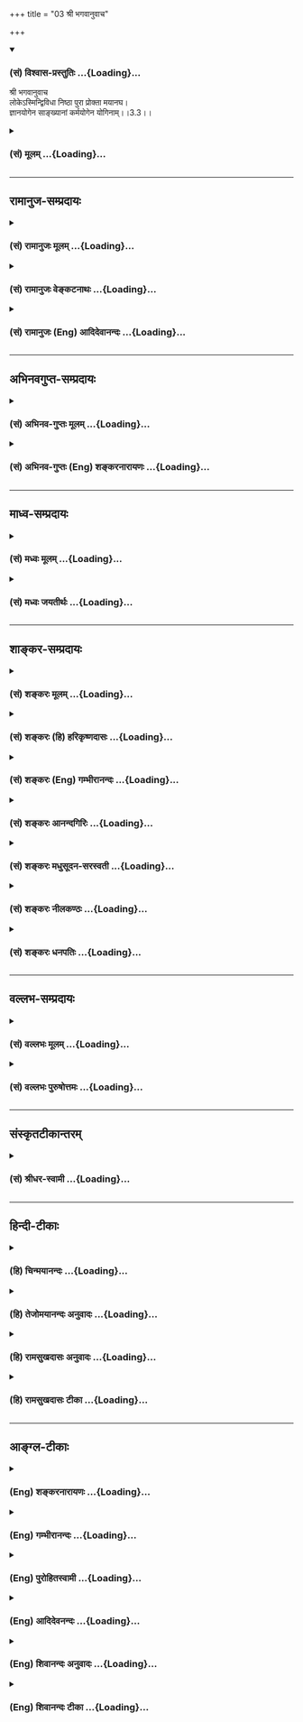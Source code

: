 +++
title = "03 श्री भगवानुवाच"

+++
<div class="js_include" newlevelforh1="3" title="(सं) विश्वास-प्रस्तुतिः" unfilled url="/purANam_vaiShNavam/mahAbhAratam/06-bhIShma-parva/03-bhagavad-gItA-parva/saMskRtam/vishvAsa-prastutiH/03_karma-yogaH/03_shrI_bhagavAnuvAc.md">
<details open><summary><h3>(सं) विश्वास-प्रस्तुतिः ...{Loading}...</h3></summary>

श्री भगवानुवाच  
लोकेऽस्मिन्द्विविधा निष्ठा पुरा प्रोक्ता मयानघ।  
ज्ञानयोगेन साङ्ख्यानां कर्मयोगेन योगिनाम्।।3.3।।
</details>
</div>
<div class="js_include collapsed" newlevelforh1="3" title="(सं) मूलम्" unfilled url="/purANam_vaiShNavam/mahAbhAratam/06-bhIShma-parva/03-bhagavad-gItA-parva/saMskRtam/mUlam/03_karma-yogaH/03_shrI_bhagavAnuvAc.md">
<details><summary><h3>(सं) मूलम् ...{Loading}...</h3></summary>

श्री भगवानुवाच  
लोकेऽस्मिन्द्विविधा निष्ठा पुरा प्रोक्ता मयानघ।  
ज्ञानयोगेन साङ्ख्यानां कर्मयोगेन योगिनाम्।।3.3।।
</details>
</div>


_________________
## रामानुज-सम्प्रदायः
<div class="js_include collapsed" newlevelforh1="3" title="(सं) रामानुजः मूलम्" unfilled url="/purANam_vaiShNavam/mahAbhAratam/06-bhIShma-parva/03-bhagavad-gItA-parva/saMskRtam/rAmAnujaH/mUlam/03_karma-yogaH/03_shrI_bhagavAnuvAc.md">
<details><summary><h3>(सं) रामानुजः मूलम् ...{Loading}...</h3></summary>

।।3.3।। श्रीभगवानुवाच पुरा उक्तं च सम्यग् अवधृतं त्वया **पुरा** अपि
**अस्मिन् लोके** विचित्राधिकारिसंपूर्णे **द्विविधा निष्ठा**
ज्ञानकर्मविषया यथाधिकारम् असंकीर्णा एव **मया उक्ता।** न हि सर्वो लौकिकः
पुरुषः संजातमोक्षाभिलाषः तदानीम् एव ज्ञानयोगाधिकारे प्रभवति अपि तु
अनभिसंहितफलेन केवलपरमपुरुषाराधनरूपेण अनुष्ठितेन कर्मणा विध्वस्तमनोमलः
अव्याकुलेन्द्रियो ज्ञाननिष्ठायाम् अधिकरोति यतः प्रवृत्तिर्भूतानां येन
सर्वमिदं ततम्। स्वकर्मणा तमभ्यर्च्य सिद्धिं विन्दति मानवः।। (गीता
18।46)इति परमपुरुषाराधनैकवेषता कर्मणां वक्ष्यते।  
  
इहापिकर्मण्येवाधिकारस्ते (गीता 2।47) इत्यादिना अनभिसंहितफलं कर्म
अनुष्ठेयं विधाय तेन विषयव्याकुलतारूपमोहाद् उत्तीर्णबुद्धेःप्रजहाति यदा
कामान् (गीता 2।55) इत्यादिना ज्ञानयोग उदितः। अतः **साङ्ख्यानाम्** एव
**ज्ञानयोगेन** स्थितिः उक्ता **योगिनां** तु **कर्मयोगेन। संख्या बुद्धिः
तद्युक्ताः साङ्ख्याः आत्मैकविषयया बुद्ध्या युक्ताः साङ्ख्याः अतदर्हाः
कर्मयोगाधिकारिणो योगिनः। विषयव्याकुलबुद्धियुक्तानां कर्मयोगे अधिकारः
अव्याकुलबुद्धीनां तु ज्ञानयोगे अधिकार उक्तः सति न किञ्चिद् इह विरुद्धम्
न अपि व्यामिश्रम् अभिहितम्। सर्वस्य लौकिकस्य पुरुषस्य मोक्षेच्छायां
संजातायां सहसा एव ज्ञानयोगो दुष्कर इत्याह**

</details>
</div>
<div class="js_include collapsed" newlevelforh1="3" title="(सं) रामानुजः वेङ्कटनाथः" unfilled url="/purANam_vaiShNavam/mahAbhAratam/06-bhIShma-parva/03-bhagavad-gItA-parva/saMskRtam/rAmAnujaH/venkaTanAthaH/03_karma-yogaH/03_shrI_bhagavAnuvAc.md">
<details><summary><h3>(सं) रामानुजः वेङ्कटनाथः ...{Loading}...</h3></summary>

  
  
।।3.3।। एवमसङ्कीर्णरूपे वाक्ये बुभुत्सिते पूर्वोक्तस्यैवासङ्कीर्णरूपतां
प्रकटयन् श्रीभगवानुवाच लोकेऽस्मिन्निति। मया प्रोक्ता इति निर्देशात्काक्वा
च फलितमाह पूर्वोक्तमिति। अस्मिन् लोके इत्यस्य प्रकृतोपयोगितात्पर्यमाह
विचित्राधिकारिसम्पूर्णे इति। तेन ज्ञानयोगकर्मयोगयोरधिकारिभेदसम्भवः
परस्परविरुद्धानामपि धर्माणां
प्रतिनियताधिकारिविषयत्वव्यवस्थापकवर्णाश्रमदेशकालकामनानिमित्तादिदृष्टान्तश्च
सूचितः। अनघशब्देनाप्येतदेवाभिप्रेतम्। यथास्मिन् लोकेऽनघतया
त्वमपवर्गसाधनेऽधिकरोषि इतरे तु काम्यादौ तद्वदनघमात्रस्य कर्मयोगेऽधिकारः
अनघतराणां तु ज्ञानयोग इति संसारदाहज्वरचिकित्सकस्य सर्वज्ञस्य
भिषजस्तत्तदवस्थोचितोऽयमुपदेशः। प्रोक्ता इत्यस्य सोपसर्गस्याभिप्रेतमाह
यथाधिकारमिति। अधिकारानतिलङ्घनमत्र प्रकर्षः। द्वैविध्यमात्रस्य
ज्ञातत्वात्तदुक्त्यभिप्रेतमाह असङ्कीर्णैवेति। मयेति तत्तदधिकारिभेदवेदिना
तत्तद्धितकामेनास्पृष्टभ्रमविप्रलम्भप्रमादाशक्तिगन्धेनेत्यर्थः।  
  
ज्यायसि ज्ञानयोगे तिष्ठति कर्मयोगः कथमाद्रियेत इत्यत्राह नहीति।
मोक्षाभिलाषे जातेऽपि जन्मान्तरशतसुचरितमृदितकषायाणां केषाञ्चिदेव तदानीमेव
ज्ञानयोगाधिकारः तथा दर्शनात् ततः शक्ताशक्तविषयतया
ज्ञानकर्मयोगयोर्व्यवस्थेति भावः। नन्वशक्तानां कदाचिदपि ज्ञानयोगाधिकारो न
स्यात् तच्छक्तिहेतुतयोक्तस्य कर्मयोगानुष्ठानस्य
तत्प्रातिकूल्यचोद्यस्थितेरित्यत्राह अनभिसंहितेति।
सर्वज्ञत्वसर्वशक्तित्वकारुण्यादिविशिष्टभगवदनुग्रहरूपादृष्टद्वारा
ज्ञानहेतुत्वाय परमपुरुषाराधनरूपतोक्तिः। व्याकुलेन्द्रियत्वं हि
ज्ञाननिष्ठाविरोधि तच्च स्वान्तमलमूलम्
तदप्यनादिपुण्यपापरूपदुष्कर्ममूलरजस्तमोमयम् तच्च
सत्त्वोन्मेषहेतुभूतैवंविधकर्मनिबर्हणीयम् अतो
ज्ञाननिष्ठाहेतुभूतशान्तिहेतुत्वात्तदनुकूल एव कर्मयोग इत्युक्तं भवति।
धर्मेण पापमपनुदति तै.ना.उ.6।50 इत्यादिकमिहाभिप्रेतम् अनभिसंहितफलत्वं
पूर्वमेवोक्तमिति कृत्वा केवलपरमपुरुषाराधनवेषतायां कर्मणैव सिद्धिप्राप्तौ
च वक्ष्यमाणं दर्शयति यत इति। प्रोक्तशब्दनिर्दिष्टं अव्यामिश्राभिधानं
अनभिसंहितफलत्वोक्तिं च व्यनक्ति इहापीति। यदा ते
मोहकलिलंश्रुतिविप्रतिपन्ना ते 2।5253 इत्याद्यर्थं स्मारयति विषयेति।
आभिप्रायिकमवधारणं व्यञ्जयन्नुत्तरार्धं व्याचष्टे अतः साङ्ख्यानामेवेति।
साङ्ख्यशब्दस्यात्र सिद्धान्तविशेषनिष्ठपरत्वं व्युदस्यति
साङ्ख्यबुद्धिरित्यादिना। अतदर्हा इत्यशक्तिविषयत्वं
सूचितम्। कर्मयोगाधिकारिण इति। योगिशब्दस्थो योगो ह्यत्र कर्मयोगः
प्रत्ययार्थः सम्बन्धश्चात्र तद्योग्यतारूप इत्यर्थः। अतदर्हत्वं तदर्हत्वं
च विशदयन् विरोधशङ्कापरिहारस्यफलितत्वेनाव्यामिश्राभिधानमुपसंहरति
विषयेति।  
  

</details>
</div>
<div class="js_include collapsed" newlevelforh1="3" title="(सं) रामानुजः (Eng) आदिदेवानन्दः" unfilled url="/purANam_vaiShNavam/mahAbhAratam/06-bhIShma-parva/03-bhagavad-gItA-parva/saMskRtam/rAmAnujaH/english/AdidevAnandaH/03_karma-yogaH/03_shrI_bhagavAnuvAc.md">
<details><summary><h3>(सं) रामानुजः (Eng) आदिदेवानन्दः ...{Loading}...</h3></summary>

3.3 The Lord said You have not properly understood what I taught you
before. In this world, full of people with varying degrees of
alifications, I have taught in the days of yore two ways, that of
knowledge (Jnana Yoga) and that of works, according to the alifications
of aspirants. There is no contradiction in this. It is not possible for
all people of the world in whom the desire for release has arisen, to
become capable immediately for the practice of Jnana Yoga. But he who
performs the worship of the Supreme Person without desire for fruits and
thery gets completely rid of inner impurities and keeps his senses
unagitated - he becomes competent for the path of knowledge. That all
activities are for performing the worship of the Supreme Person will be
taught in the Gita verse, 'He from \`whom the activities of all beings
arise and by whom all this is pervaded - by worshipping Him with his
duty man reaches perfection' (18.46). Earlier also performance of
activities without any attachment to the fruits is enjoined by the verse
beginning with. 'You have the right to work alone ৷৷.' (2.47). Next for
those whose intellect has been redeemed by this kind of discipline, is
enjoined Jnana Yoga by the words, 'When a man renounces all the desires
৷৷.' (2.55). Conseently, firm devotion to Jnana Yoga is taught only to
the Sankhyas, i.e., those persons who are competent to follow the
discipline of the knowledge of the self, and Karma Yoga to Yogins, i.e.,
to those competent for the path of work. Sankhya means Buddhi and those
who are endowed with the Buddhi (intellectual or mental disposition)
having only the self for its object, are Sankhyans. Therefore those who
are not fit for this are alified for Karma Yoga. Those who are possessed
of Buddhi which is agitated by objects of the senses, are the persons
alified for Karma Yoga, whereas those whose Buddhi is not thus agitated,
are alified for Jnana Yoga. Therefore nothing contradictory and
confusing is taught. It is said in the next stanza that Jnana Yoga is
difficult to practise all at once, even when the desire for release
arises in any worldy person:

</details>
</div>


_________________
## अभिनवगुप्त-सम्प्रदायः
<div class="js_include collapsed" newlevelforh1="3" title="(सं) अभिनव-गुप्तः मूलम्" unfilled url="/purANam_vaiShNavam/mahAbhAratam/06-bhIShma-parva/03-bhagavad-gItA-parva/saMskRtam/abhinava-guptaH/mUlam/03_karma-yogaH/03_shrI_bhagavAnuvAc.md">
<details><summary><h3>(सं) अभिनव-गुप्तः मूलम् ...{Loading}...</h3></summary>

।।3.3।। श्रीभगवांस्तूत्तरं ददाति लोकेऽस्मिन् इति। लोके एषा द्वयी गतिः
प्रसिद्धा साङ्ख्यानां ज्ञानं प्रधानम् योगिनां च कर्मेति। मया तु सा एकैव
निष्ठा उक्ता ज्ञानक्रियामयत्वात् संवित्तत्त्वस्येति भावः।

</details>
</div>
<div class="js_include collapsed" newlevelforh1="3" title="(सं) अभिनव-गुप्तः (Eng) शङ्करनारायणः" unfilled url="/purANam_vaiShNavam/mahAbhAratam/06-bhIShma-parva/03-bhagavad-gItA-parva/saMskRtam/abhinava-guptaH/english/shankaranArAyaNaH/03_karma-yogaH/03_shrI_bhagavAnuvAc.md">
<details><summary><h3>(सं) अभिनव-गुप्तः (Eng) शङ्करनारायणः ...{Loading}...</h3></summary>

3.3 Loke etc. In the world, this twofold path is well known. Knowledge
is important for men of reflection and action for men of Yoga. But that
path has been declared by Me to be only one. For, the Consciousness
consists predominantly of knowledg and action. This is the idea here.
For this \[the Lord continues\] -

</details>
</div>


_________________
## माध्व-सम्प्रदायः
<div class="js_include collapsed" newlevelforh1="3" title="(सं) मध्वः मूलम्" unfilled url="/purANam_vaiShNavam/mahAbhAratam/06-bhIShma-parva/03-bhagavad-gItA-parva/saMskRtam/madhvaH/mUlam/03_karma-yogaH/03_shrI_bhagavAnuvAc.md">
<details><summary><h3>(सं) मध्वः मूलम् ...{Loading}...</h3></summary>

।।3.3।। ज्यायस्त्वेऽपि बुद्धेराधिकारिकत्वात् त्वं कर्मण्यधिकृत इति तत्र
नियोक्ष्यामीत्याशयवान्भगवानाह लोक इति। द्विविधा अपि जनाः सन्ति
गृहस्थादिकर्मत्यागेन ज्ञाननिष्ठाः सनकादिवत् तत्स्था एव ज्ञाननिष्ठाश्च
जनकादिवत् मद्धर्मस्था एवेत्यर्थः। साङ्ख्यानां ज्ञानिनां सनकादीनाम्।
योगिनामुपायिनां जनकादीनाम्। ज्ञाननिष्ठा अप्याधिकारिकत्वादीश्वरेच्छया
लोकसङ्ग्रहार्थत्वाच्च ये कर्मयोग्या भवन्ति तेऽपि योगिनः। निष्ठा स्थितिः।
त्वं तु जनकादिवत् सकर्मैव ज्ञानयोग्यः न तु सनकादिवत्तत्त्यागेनेत्यर्थः।
सन्ति हीश्वरेच्छयैव कर्मकृतः प्रियव्रतादयोऽपि ज्ञानिन एव। तथा ह्युक्तम्
ईश्वरेच्छया विनिवेशितकर्माधिकारः भाग.5।1।23 इति।

</details>
</div>
<div class="js_include collapsed" newlevelforh1="3" title="(सं) मध्वः जयतीर्थः" unfilled url="/purANam_vaiShNavam/mahAbhAratam/06-bhIShma-parva/03-bhagavad-gItA-parva/saMskRtam/madhvaH/jayatIrthaH/03_karma-yogaH/03_shrI_bhagavAnuvAc.md">
<details><summary><h3>(सं) मध्वः जयतीर्थः ...{Loading}...</h3></summary>

।।3.3।। एवं चेत्प्रश्नस्तर्हि कथं परिहारवाक्यं सङ्गच्छते तत्र
निष्ठाद्वैविध्यकथनात् इत्यतस्तदभिप्रायं वदन् अवतारयति
**ज्यायस्त्वेऽपी**ति। बुद्धिः काम्यकर्मणो ज्यायसीति यदुक्तं तत्तथैव
तथापि त्वां तत्र वैकल्पिके युद्धादिकर्मणि प्रेरयामि कुतः आधिकारिकत्वात्
त्वं कर्मण्यपि विक्षेपकारिण्यपि वैकल्पिकेऽधिकृत इति कृत्वा।
अयमत्रोत्तरक्रमः आश्रमत्रयविहितानि यज्ञादीनि युद्धादीनि च न
शुद्धकाम्यानि किन्तु कर्तुरिच्छया स्वर्गाद्यर्थानि ज्ञानाद्यर्थानि च
भवन्ति अतो बुद्धेः काम्यकर्मणो जायस्त्वेऽपि युद्धस्य
बुद्ध्यर्थत्वसम्भवात्तत्र नियोगो नानुपपन्नः। यतिधर्मान्विना किमेतेन
नियोगेन इति चेत् अनधिकारिणामेव यत्याश्रमस्वीकाराधिकारः नाधिकारिकाणाम्।
तैर्गृहस्थाद्याश्रममपरित्यज्यैव तद्विहितानि कर्माणि
निष्कामतयाऽनुष्ठेयानीतीश्वरनियमात् तव
चाधिकारिकत्वादिति। स्वराद्यन्तोपसृष्टाच्च इति कात्यायनवचनमनित्यम्। अत एव
न पाणिनिरभाणीत्। अयमाशयःश्लोकात्कथं लभ्यते इत्यतो व्याचष्टे **द्विविधा
अपी**ति। निष्ठा द्विविधेति व्याख्याने क्रमेणैकस्यैव पुरुषस्य
तत्सम्भवान्नोक्तोऽभिप्रायो लभ्यत इत्येवं व्याख्यातम्। न केवलमेकविधाः
साङ्ख्या एवेत्यपेरर्थः। द्वैविद्ध्यमेव सोदाहरणमाह **गृहस्थादी**ति।
यत्याश्रमपरिग्रहेणेत्यपि ग्राह्यम्। ज्ञाननिष्ठाः यत्याश्रमविहितैरेव
कर्मभिर्ज्ञानसाधनैर्युक्ताः सनकादिभिस्तुल्यं वर्तन्त इति **सनकादिवत्**।
एवं जनकादिवदित्यपि। तत्स्था एव गृहस्थाद्याश्रमस्था एव
तद्धर्मैर्युद्धादिभिर्ज्ञानसाधनैर्युक्ताः द्विविधा अपि जनाः
सन्तीत्युक्ते कर्ममार्गस्था ज्ञानमार्गस्थाश्चेति द्वैविद्ध्यं प्रतीयते
तन्निवृत्त्यर्थमाह **मद्धर्मे**ति। ज्ञानमार्गस्था एव ततश्च मद्धर्मस्था
एवजना द्विविधा अपि सन्तीत्यन्वयः। तत्कथमित्याकाङ्क्षायामुत्तरं
वाक्यद्वयम्। **साङ्ख्यानां योगिना**मिति पदद्वयमन्यथाप्रतीतिनिरासाय
व्याचष्टे **साङ्ख्यानामि**ति। सम्यक् ख्यातिर्ज्ञानं सङ्ख्या तत्र भवाः
साङ्ख्याः तेषां ज्ञानिनां ज्ञाननिष्ठानामित्यर्थः। ननु जनकादयोऽपि
ज्ञाननिष्ठास्तत्कथं योगिन इत्यत आह **ज्ञाननिष्ठा अपी**ति। कर्मयोग्या
गृहस्थादिकर्मयोग्याः। साङ्ख्ययोगशब्दौ प्रसिद्धार्थौ किं न स्यातामित्यतो
मुक्तिवचनादिति भावेनाह **निष्ठे**ति स्थितिः स्वरूपेणेति शेषः। अस्त्वेवं
श्लोकार्थः तथाप्याधिकारिकत्वादित्यादिकं अत्र न श्रूयत इत्यतोऽध्याहृत्याह
**त्वं त्वि**ति। सकर्मा गृहस्थादिकर्मवान्। भवेदिदं व्याख्यानं यदि ते
जनाः प्रमिताः स्युर्येषां ज्ञाननिष्ठानामपि गृहस्थादिकर्मस्वेवाधिकारः न
यत्याश्रमकर्मसु। जनकादयस्तु यत्याश्रमं नानुष्ठितवन्त इत्येव प्रमितम् न
तु तत्रानधिकार इति तत्राह **सन्ति ही**ति। विनिवेशितः कर्माधिकारो
गृहस्थकर्माधिकारो यस्मिन्स तथोक्तः। प्रियव्रतो हि यत्याश्रमं
स्वीचिकीर्षुराधिकारिकत्वयुक्त्या हिरण्यगर्भेण निवारित इत्यनेनोच्यते।

</details>
</div>


_________________
## शाङ्कर-सम्प्रदायः
<div class="js_include collapsed" newlevelforh1="3" title="(सं) शङ्करः मूलम्" unfilled url="/purANam_vaiShNavam/mahAbhAratam/06-bhIShma-parva/03-bhagavad-gItA-parva/saMskRtam/shankaraH/mUlam/03_karma-yogaH/03_shrI_bhagavAnuvAc.md">
<details><summary><h3>(सं) शङ्करः मूलम् ...{Loading}...</h3></summary>

।।3.3।। **लोके अस्मिन्** शास्त्रार्थानुष्ठानाधिकृतानां त्रैवर्णिकानां
**द्विविधा** द्विप्रकारा **निष्ठा** स्थितिः अनुष्ठेयतात्पर्यं **पुरा**
पूर्वं सर्गादौ प्रजाः सृष्ट्वा तासाम् अभ्युदयनिःश्रेयसप्राप्तिसाधनं
वेदार्थसंप्रदायमाविष्कुर्वता **प्रोक्ता मया** सर्वज्ञेन ईश्वरेण हे
**अनघ** अपाप। तत्र का सा द्विविधा निष्ठा इत्याह तत्र **ज्ञानयोगेन**
ज्ञानमेव योगः तेन **साङ्ख्यानाम्** अत्मानात्मविषयविवेकविज्ञानवतां
ब्रह्मचर्याश्रमादेव कृतसंन्यासानां वेदान्तविज्ञानसुनिश्चितार्थानां
परमहंसपरिव्राजकानां ब्रह्मण्येव अवस्थितानां निष्ठा प्रोक्ता।
**कर्मयोगेन** कर्मैव योगः कर्मयोगः तेन कर्मयोगेन **योगिनां** कर्मिणां
निष्ठा प्रोक्ता इत्यर्थः। यदि च एकेन पुरुषेण एकस्मै पुरुषार्थाय ज्ञानं
कर्म च समुच्चित्य अनुष्ठेयं भगवता इष्टम् उक्तं वक्ष्यमाणं वा गीतासु
वेदेषु चोक्तम् कथमिह अर्जुनाय उपसन्नाय प्रियाय विशिष्टभिन्नपुरुषकर्तृके
एव ज्ञानकर्मनिष्ठे ब्रूयात् यदि पुनः अर्जुनः ज्ञानं कर्म च द्वयं
श्रुत्वा स्वयमेवानुष्ठास्यति अन्येषां तु भिन्नपुरुषानुष्ठेयतां वक्ष्यामि
इति मतं भगवतः कल्प्येत तदा रागद्वेषवान् अप्रमाणभूतो भगवान् कल्पितः
स्यात्। तच्चायुक्तम्। तस्मात् कयापि युक्त्या न समुच्चयो
ज्ञानकर्मणोः।। यत् अर्जुनेन उक्तं कर्मणो ज्यायस्त्वं बुद्धेः तच्च स्थितम्
अनिराकरणात्। तस्याश्च ज्ञाननिष्ठायाः संन्यासिनामेवानुष्ठेयत्वम्
भिन्नपुरुषानुष्ठेयत्ववचनात्। भगवतः एवमेव अनुमतमिति गम्यते।। मां च
बन्धकारणे कर्मण्येव नियोजयसि इति विषण्णमनसमर्जुनम् कर्म नारभे इत्येवं
मन्वानमालक्ष्य आह भगवान् न कर्मणामनारम्भात् इति। अथवा ज्ञानकर्मनिष्ठयोः
परस्परविरोधात् एकेन पुरुषेण युगपत् अनुष्ठातुमशक्यत्वे सति
इतरेतरानपेक्षयोरेव पुरुषार्थहेतुत्वे प्राप्ते कर्मनिष्ठाया
ज्ञाननिष्ठाप्राप्तिहेतुत्वेन पुरुषार्थहेतुत्वम् न स्वातन्त्र्येण
ज्ञाननिष्ठा तु कर्मनिष्ठोपायलब्धात्मिका सती स्वातन्त्र्येण
पुरुषार्थहेतुः अन्यानपेक्षा इत्येतमर्थं प्रदर्शयिष्यन् आह भगवान्

</details>
</div>
<div class="js_include collapsed" newlevelforh1="3" title="(सं) शङ्करः (हि) हरिकृष्णदासः" unfilled url="/purANam_vaiShNavam/mahAbhAratam/06-bhIShma-parva/03-bhagavad-gItA-parva/saMskRtam/shankaraH/hindI/harikRShNadAsaH/03_karma-yogaH/03_shrI_bhagavAnuvAc.md">
<details><summary><h3>(सं) शङ्करः (हि) हरिकृष्णदासः ...{Loading}...</h3></summary>

।।3.3।। प्रश्नके अनुसार ही उत्तर देते हुए श्रीभगवान् बोले हे निष्पाप
अर्जुन इस मनुष्यलोकमें शास्त्रोक्त कर्म और ज्ञानके जो अधिकारी हैं ऐसे
तीनों वर्णवालोंके लिये ( अर्थात् ब्राह्मण क्षत्रिय और वैश्योंके लिये )
दो प्रकारकी निष्ठास्थिति अर्थात् कर्तव्य तत्परता पहलेसृष्टिके आदिकालमें
प्रजाको रचकर उनकी लौकिक उन्नति और मोक्षकी प्राप्तिके साधनरूप वैदिक
सम्प्रदायको आविष्कार करनेवाले मुझ सर्वज्ञ ईश्वरद्वारा कही गयी हैं। वह दो
प्रकारकी निष्ठा कौनसी हैं सो कहते हैं जो आत्मअनात्मके विषयमें विवेकजन्य
ज्ञानसे सम्पन्न हैं जिन्होंने ब्रह्मचर्यआश्रमसे ही संन्यास ग्रहण कर लिया
है जिन्होंने वेदान्तके विज्ञानद्वारा आत्मतत्त्वका भलीभाँति निश्चय कर
लिया है जो परमहंस संन्यासी हैं जो निरन्तर ब्रह्ममें स्थित हैं ऐसे
साङ्ख्ययोगियोंकी निष्ठा ज्ञानरूप योगसे कही है। तथा कर्मयोगसे
कर्मयोगियोंकी अर्थात् कर्म करनेवालोंकी निष्ठा कही है। यदि एक पुरुषद्वारा
एक ही प्रयोजनकी सिद्धिके लिये ज्ञान और कर्म दोनों एक साथ अनुष्ठान करने
योग्य हैं ऐसा अपना अभिप्राय भगवान्द्वारा गीतामें पहले कहीं कहा गया होता
या आगे कहा जानेवाला होता अथवा वेदमें कहा गया होता तो शरणमें आये हुए
प्रिय अर्जुनको यहाँ भगवान् यह कैसे कहते कि ज्ञाननिष्ठा और कर्मनिष्ठा
अलगअलग भिन्नभिन्न अधिकारियोंद्वारा ही अनुष्ठान की जानेयोग्य हैं। यदि
भगावन्का यह अभिप्राय मान लिया जाय कि ज्ञान और कर्म दोनोंको सुनकर अर्जुन
स्वयं ही दोनोंका अनुष्ठान कर लेगा दोनोंको भिन्न भिन्न पुरुषोंद्वारा
अनुष्ठान करनेयोग्य तो दूसरोंके लिये कहूँगा। तब तो भगवान्को रागद्वेषयुक्त
और अप्रामाणिक मानना हुआ। ऐसा मानना सर्वथा अनुचित है। इसलिये किसी भी
युक्तिसे ज्ञान और कर्मका समुच्चय नहीं माना जा सकता। कर्मोंकी अपेक्षा
ज्ञानकी श्रेष्ठता जो अर्जुनने कही थी वह तो सिद्ध है ही क्योंकि भगवान्ने
उसका निराकरण नहीं किया। उस ज्ञाननिष्ठाके अनुष्ठानका अधिकार संन्यासियोंका
ही है क्योंकि दोनों निष्ठा भिन्नभिन्न पुरुषोंद्वारा अनुष्ठान करनेयोग्य
बतलायी गयी हैं। इस कारण भगवान्की यही सम्मति है। यह प्रतीत होता है।
बन्धनके हेतुरूप कर्मोंमें ही भगवान् मुझे लगाते हैं ऐसा समझकर व्यथितचित्त
हुए और मैं कर्म नहींकरूँगा ऐसा माननेवाले अर्जुनको देखकर भगवान् बोले न
कर्मणामनारम्भात् इति। अथवा ज्ञाननिष्ठाका और कर्मनिष्ठाका परस्पर विरोध
होनेके कारण एक पुरुषद्वारा एक कालमें दोनोंका अनुष्ठान नहीं किया जा सकता।
इससे एक दूसरेकी अपेक्षा न रखकर दोनों अलगअलग मोक्षमें हेतु हैं ऐसा शंका
होनेपर

</details>
</div>
<div class="js_include collapsed" newlevelforh1="3" title="(सं) शङ्करः (Eng) गम्भीरानन्दः" unfilled url="/purANam_vaiShNavam/mahAbhAratam/06-bhIShma-parva/03-bhagavad-gItA-parva/saMskRtam/shankaraH/english/gambhIrAnandaH/03_karma-yogaH/03_shrI_bhagavAnuvAc.md">
<details><summary><h3>(सं) शङ्करः (Eng) गम्भीरानन्दः ...{Loading}...</h3></summary>

3.3 Anagha, O unblemished one, O sinless one; \[This word of address
suggests that Arjuna is alified to receive the Lord's instruction.\]
dvividha, two kinds of ; nistha, steadfastness, persistence in what is
undertaken; asmin loke, in this world, for the people of the three
castes who are alified for following the scriptures; prokta, were spoken
of; maya, by Me, the omniscient God, who had revealed for them the
traditional teachings of the Vedas, which are the means of securing
prosperity and the highest Goal; pura, in the days of yore, in the
beginning the creation, after having brought into being the creatures.
Now then, which is that steadfastness of two kinds; In answer the Lord
says: The steadfastness jnanayogena, through the Yoga of
Knowledge-Knowledge itself being the Yoga \[Here jnana, Knowledge,
refers to the knowledge of the supreme Reality, and Yoga is used in the
derivative sense of 'that (Knowledge) through which one gets united with
Brahman'.\]-; had been stated sankhyanam, for the men of
realization-those possessed of the Knowledge arising from the
discrimination with regard to the Self and the not-Self, those who have
espoused monasticism from the stage of Celibacy; itself, those to whom
the entity presented by the Vedantic knowledge has become fully
ascertained (see Mu. 3.2.6)-,the monks who are known as the
parama-hamsas, those who are established in Brahman alone. And the
steadfastness karma-yogena, through the Yoga of Action-action itself
being the Yoga \[Yoga here means 'that through which one gets united
with, comes to have, prosperity', i.e. such actions as go by the name of
righteousness and are prescribed by the scriptures.\] had been stated
yoginam, for the yogis, the men of action (rites and duties). This is
the idea. Again, had it been intended or stated or if it will be stated
in the Gita by the Lord-and if it has also been so stated in the
Vedas-that Knowledge and action are to be practised in combination by
one and the same person for attaining the same human Goal, why then
should He here tell His dear supplicant Arjuna, that steadfastness in
either Knowledge or action is to be practised only by different persons
who are respectively alified; If, on the other hand, it be supposed that
the Lord's idea is, 'After hearing about both Knowledge and action,
Arjuna will himself practise them (in combination); but, to others, I
shall speak of them as being meant to be pursued by different persons',
then the Lord would be imagined to be unreliable, being possessed of
likes and dislikes! And that is untenable. So, from no point of view
whatsoever can there be a combination of Knowledge and action. And what
has been said by Arjuna regarding superiority of Wisdom over action,
that stands confirmed for not having been refuted; and (it also stands
confirmed) that steadfastness in Knowledge is suitable for being
practised by monks alone. And from the statement that they (Knowledge
and action) are to be followed by different persons, it is understood
that this has the Lord's approval. Noticing that Arjuna had become
dejected under the impression, 'You are urging me to that very action
which is a source of bondage', and was thinking thus, 'I shall not
undertake action', the Lord said, 'Na karmanam anarambhat, not by
abstaining from action,' etc. Or:-When steadfastness in Knowledge and
steadfastness in action become incapable of being pursued simultaneously
by one and the same person owing to mutual contradiction, then, since it
may be concluded that they become the cause of attaining the human Goal
independently of each other, therefore, in order to show-that the
steadfastness in action is a means to the human Goal, not independently,
but by virtue of being instrumental in securing steadfastness in
Knowledge; and that, on the other hand, steadfastness in Knowledge,
having come into being through the means of steadfastness in action,
leads to the human Goal independently without anticipating anything
else-,the Lord said:

</details>
</div>
<div class="js_include collapsed" newlevelforh1="3" title="(सं) शङ्करः आनन्दगिरिः" unfilled url="/purANam_vaiShNavam/mahAbhAratam/06-bhIShma-parva/03-bhagavad-gItA-parva/saMskRtam/shankaraH/AnandagiriH/03_karma-yogaH/03_shrI_bhagavAnuvAc.md">
<details><summary><h3>(सं) शङ्करः आनन्दगिरिः ...{Loading}...</h3></summary>

।।3.3।। समुच्चयविरोधितया प्रश्नं व्याख्याय तद्विरोधित्वेनैव
प्रतिवचनमुत्थापयति **प्रश्नेति।** येयं व्यवहारभूमिरुपलभ्यते तत्र
त्रैवर्णिका ज्ञानं कर्म वा शास्त्रीयमनुष्ठातुमधिक्रियन्ते। तेषां द्विधा
स्थितिर्मया प्रोक्तेति पूर्वार्धं योजयति **लोकेऽस्मिन्निति।** स्थितिमेव
व्याकरोति **अनुष्ठेयेति।** पूर्वं प्रवचनप्रसङ्गं प्रदर्शयन्प्रवक्तारं
विशिनष्टि **सर्गादाविति।** प्रवचनस्यायथार्थत्वशङ्कां वारयति
**सर्वज्ञेनेति।** अर्जुनस्य भगवदुपदेशयोग्यत्वं सूचयति **अनघेति।**
निर्धारणार्थे तत्रेति सप्तमी। ज्ञानं परमार्थवस्तुविषयं तदेव योगशब्दितं
युज्यतेऽनेन ब्रह्मणेति व्युत्पत्तेस्तेन। निष्ठेत्यनुवर्तते।
उक्तज्ञानोपायमुपदिदिक्षुः साङ्ख्यशब्दार्थमाह **आत्मेति।** तेषामेव
कर्मनिष्ठत्वं व्यावर्तयति **ब्रह्मचर्येति।** तेषां जपादिपारवश्येन
श्रवणादिपराङ्मुखत्वं पराकरोति **वेदान्तेति।** उक्तविशेषणवतां
मुख्यसंन्यासित्वेन फलावस्थत्वं दर्शयति **परमहंसेति।** कर्म
वर्णाश्रमविहितं धर्माख्यं तदेव युज्यते तेनाभ्युदयेनेति योगस्तेन निष्ठा
कर्मिणां प्रोक्तेत्यनुषङ्गं दर्शयन्नाह **कर्मैवेत्यादिना।** एवं
प्रतिवचनवाक्यस्थान्यक्षराणि व्याख्याय तस्यैव तात्पर्यार्थं कथयति **यदि
चेति।** इष्टस्यापि दुर्बोधत्वमाशङ्क्याह **उक्तमिति।** ज्ञानस्यापि
मूलविकलतया विभ्रमत्वमाशङ्क्याह **वेदेष्विति।**
तस्याशिष्यत्वबुद्ध्यान्यथाकथनमित्याशङ्क्याह **उपसन्नायेति।** तथापि
तस्मिन्नौदासीन्यादन्यथोक्तिरित्याशङ्क्याह **प्रियायेति।** ब्रवीति च
भिन्नपुरुषकर्तृकं निष्ठाद्वयं तेन समुच्चयो भगवदभीष्टः शास्त्रार्थो न
भवतीति शेषः। नन्वर्जुनस्य
प्रेक्षापूर्वकारित्वाज्ज्ञानकर्मश्रवणानन्तरमुभयनिर्देशानुपपत्त्या
समुच्चयानुष्ठानं संपत्स्यते तद्व्यतिरिक्तानां तु
ज्ञानकर्मणोर्भिन्नपुरुषानुष्ठेयत्वं श्रुत्वा प्रत्येकं तदनुष्ठानं
भविष्यतीति भगवतो मतं कल्प्यते तस्यार्जुनेऽनुरागातिरेकादितरेषु च
तदभावादिति तत्राह **यदि पुनरिति।** अप्रमाणभूतत्वमनाप्तत्वम्। नच भगवतो
रागादिमत्त्वेनानाप्तत्वं युक्तंसमं सर्वेषु भूतेषु तिष्ठन्तम्
इत्यादिविरोधादित्याह **तच्चेति।** निष्ठाद्वयस्य
भिन्नपुरुषानुष्ठेयत्वनिर्देशफलमुपसंहरति **तस्मादिति।**

</details>
</div>
<div class="js_include collapsed" newlevelforh1="3" title="(सं) शङ्करः मधुसूदन-सरस्वती" unfilled url="/purANam_vaiShNavam/mahAbhAratam/06-bhIShma-parva/03-bhagavad-gItA-parva/saMskRtam/shankaraH/madhusUdana-sarasvatI/03_karma-yogaH/03_shrI_bhagavAnuvAc.md">
<details><summary><h3>(सं) शङ्करः मधुसूदन-सरस्वती ...{Loading}...</h3></summary>

।।3.2 3.3।। ननु नाहं कंचिदपि प्रतारयामि कि पुनस्त्वामतिप्रियम्। त्वं तु
किं मे प्रतारणाचिन्हं पश्यसीति चेत्तत्राह तव वचनं व्यामिश्रं न भवत्येव
ममत्वेकाधिकारिकत्वभिन्नाधिकारिकत्वसंदेहाद्व्यामिश्रं संकीर्णार्थमिव ते
यद्वाक्यं मांप्रतिज्ञानकर्मनिष्ठाद्वयप्रतिपादकं तेन वाक्येन त्वं मे मम
मन्दबुद्धेर्वाक्यतात्पर्यापरिज्ञानाद्बुद्धिमन्तःकरणं मोहयसीव भ्रान्त्या
योजयसीव। परमकारुणिकत्वात्त्वं न मोहयस्येव। मम तु स्वाशयदोषान्मोहो
भवतीतीवशब्दार्थः। एकाधिकारित्वे विरुद्धयोः
समुच्चयानुपपत्तेरेकार्थत्वाभावेन च विकल्पानुपपत्तेः
प्रागुक्तेर्यद्यधिकारिभेदं मन्यसे तदैकं मांप्रति
विरुद्धयोर्निष्ठयोरुपदेशायोगात्तज्ज्ञानं वा कर्म वैकमेवाधिकारं मे
निश्चित्य वद। येनाधिकारनिश्चयपुरःसरमुक्तेन त्वया मया चानुष्ठितेन ज्ञानेन
कर्मणा वैकेन श्रेयो मोक्षमहमाप्नुयां प्राप्तुं योग्यः स्याम्। एवं
ज्ञानकर्मनिष्ठयोरेकाधिकारित्वे
विकल्पसमुच्चययोरसंभवादधिकारिभेदज्ञानायार्जुनस्य प्रश्न इति
स्थितम्। इहेतरेषां कुमतं समस्तं श्रुतिस्मृतिन्यायबलान्निरस्तम्। पुनः
पुनर्भाष्यकृतातियत्नादतो न तत्कर्तुमहं प्रवृत्तः।। भाष्यकारमतसारदर्शिना
ग्रन्थमात्रमिह योज्यते मया। आशयो भगवतः प्रकाश्यते केवलं स्ववचसो
विशुद्धये।। एवमधिकारिभेदेऽर्जुनेन पृष्टे तदनुरुपं प्रतिवचनं
श्रीभगवानुवाच अस्मिन्नधिकारित्वाभिमते लोके शुद्धाशुद्धान्तःकरणभेदेन
द्विविधे जने द्विविधा द्विप्रकारा निष्ठा स्थितिर्ज्ञानपरता कर्मपरता च
पुरा पूर्वाध्याये मया तवात्यन्तहितकारिणा प्रोक्ता प्रकर्षेण
स्पष्टत्वलक्षणेनोक्ता। तथा चाधिकार्यैक्यशङ्कया माग्लासीरिति भावः। हे अनघ
अपापेति संबोधयन्नुपदेशयोग्यतामर्जुनस्य सूचयति। एकैव निष्ठा
साध्यसाधनावस्थाभेदेन द्विप्रकारा नतु द्वे एव स्वतन्त्रे निष्ठे इति
कथयितुं निष्ठेत्येकवचनम्। तथाच वक्ष्यतिएकं साङ्ख्यं च योगं च यः पश्यति स
पश्यति इति। तामेव निष्ठां द्वैविध्येन दर्शयति साङ्ख्येति। संख्या
सम्यगात्मबुद्धिस्तां प्राप्तवतां ब्रह्मचर्यादेव कृतसंन्यासानां
वेदान्तविज्ञानसुनिश्चितार्थानां ज्ञानभूमिमारूढानां शुद्धान्तःकरणानां
साङ्ख्यानां ज्ञानयोगेन ज्ञानमेव युज्यते ब्रह्मणानेनेति व्युत्पत्त्या
योगस्तेन निष्ठोक्तातानि सर्वाणि संयम्य युक्त आसीत मत्परः इत्यादिना।
अशुद्धान्तःकरणानां तु ज्ञानभूमिमनारूढानां योगिनां कर्माधिकारयोगिनां
कर्मयोगेन कर्मैव युज्यतेऽन्तःकरणशुद्ध्यानेनेति व्युत्पत्त्या योगस्तेन
निष्ठोक्तान्तःकरणशुद्धिद्वारा ज्ञानभूमिकारोहणार्थंधर्म्याद्धि
युद्धाच्छ्रेयोऽन्यत्क्षत्रियस्य न विद्यते इत्यादिना। अतएव न ज्ञानकर्मणोः
समुच्चयो विकल्पो वा किंतु निष्कामकर्मणा शुद्धान्तःकरणानां
सर्वकर्मसंन्यासेनैव ज्ञानमिति चित्तशुद्ध्यशुद्धिरूपावस्थाभेदेनैकमेव
त्वांप्रति द्विविधा निष्ठोक्ताएषा तेऽभिहिता साङ्ख्ये बुद्धिर्योगे त्विमां
शृणु इति। अतो भूमिकाभेदेनैकमेव
प्रत्युभयोपयोगान्नाधिकारभेदेऽप्युपदेशवैयर्थ्यमित्यभिप्रायः। एतदेव
दर्शयितुमशुद्धचित्तस्य चित्तशुद्धिपर्यन्तं कर्मानुष्ठानंन
कर्मणामनारम्भात् इत्यादिभिःमोघं पार्थ स जीवति
इत्यन्तैस्त्रयोदशभिर्दर्शयति। शुद्धचित्तस्य तु ज्ञानिनो न किंचिदपि
कर्मापेक्षितमिति दर्शयतियस्त्वात्मरतिरेव इति द्वाभ्याम्। तस्मादसक्तः
इत्यारभ्य तु बन्धहेतोरपि कर्मणो मोक्षहेतुत्वं
सत्त्वशुद्धिज्ञानोत्पत्तिद्वारेण संभवति फलाभिसंधिराहित्यरूपकौशलेनेति
दर्शयिष्यति। ततः परंतुअथ केन इति प्रश्नमुत्थाप्य कामदोषेणैव काम्यकर्मणः
शुद्धिहेतुत्वं नास्ति। अतः कामराहित्येनैव कर्माणि कुर्वन्नन्तःकरणशुद्ध्य
ज्ञानाधिकारी भविष्यसीति यावदध्यायसमाप्ति वदिष्यति भगवान्।

</details>
</div>
<div class="js_include collapsed" newlevelforh1="3" title="(सं) शङ्करः नीलकण्ठः" unfilled url="/purANam_vaiShNavam/mahAbhAratam/06-bhIShma-parva/03-bhagavad-gItA-parva/saMskRtam/shankaraH/nIlakaNThaH/03_karma-yogaH/03_shrI_bhagavAnuvAc.md">
<details><summary><h3>(सं) शङ्करः नीलकण्ठः ...{Loading}...</h3></summary>

।।3.3।। अत्रोत्तरं श्रीभगवानुवाच लोकेऽस्मिन्निति। पुरा पूर्वाध्याये मया
निष्ठा एकैव प्रोक्ता परंतु सा द्विविधा द्विप्रकारा। एकस्या एव
ब्रह्मनिष्ठायाः प्रकारद्वयमुक्तमधिकारिभेदेन न तु ब्रह्मप्राप्तये
परस्परनिरपेक्षमार्गद्वयमुक्तमिति भावः। हेऽनघ विशुद्धान्तःकरण
मद्वचनस्यार्थं सम्यगालोचयेत्यर्थः। तदेव प्रकारद्वयमाह **ज्ञानयोगेनेति।**
साङ्ख्यानां प्रकृतिपुरुषयोर्विविक्तत्वं जानतामात्मानात्मविवेकज्ञानवतां
ज्ञानार्थं युज्यते इति ज्ञानयोगः ज्ञानोपायो
वेदान्तश्रवणमनननिदिध्यासनात्मकस्तेन ज्ञानयोगेन ब्रह्मणि निष्ठां
परिसमाप्तिं साङ्ख्याः प्राप्नुवन्तीत्यर्थः। योगिनांसिद्ध्यसिद्ध्योः समो
भूत्वा समत्वं योग उच्यते इत्युक्तलक्षणयोगवतां कर्मयोगेन
संध्योपासनादिनिर्विकल्पकसमाध्यनुष्ठानमिह कर्मयोगपदार्थः तेन योगिनो
ब्रह्मनिष्ठां प्राप्नुवन्तीत्यर्थः। अयं भावः इह जन्मनि जन्मान्तरे वा
ईश्वरप्रीत्यर्थमनुष्ठितैः कर्मभिर्विशुद्धसत्वो
विवेकवैराग्यशमादिषट्कोपेतो मुमुक्षुः प्रत्यक्प्रवणचित्तः
श्रवणमननाभ्यामेव कृतकृत्यो भवति स चेच्छ्रवणादेः प्रागसमाहितचित्तस्तर्हि
निदिध्यासनमस्यापेक्षितम् अतएवसहकार्यन्तरविधिः पक्षेण इति सूत्रकृता
निदिध्यासनस्य पाक्षिकत्वमुक्तं सोऽयं साङ्ख्यमार्गः। तथा सर्वाणि कर्माणि
परमगुरावर्पयञ्श्रवणमननात्मकं विचारमन्तरेणैव केवलं श्रद्धामात्रात्प्रतीचो
निर्विशेषब्रह्मरूपत्वं गुरुवाक्यतो निश्चित्यासंभावनादिदोषरहित
आचार्यान्निर्गुणब्रह्मोपास्तिप्रकारमधिगम्य कर्मच्छिद्रेषु समाध्यभ्यासं
कुर्वन्निष्कलं प्रत्यगात्मस्वरूपं साक्षात्करोति सोऽयं योगमार्गः तेन
ऊहापोहकौशलं येषामस्ति ते साङ्ख्याः येषां तन्नास्ति ते योगिन इति। अत इयं
द्विप्रकारा निष्ठा न तु द्वे निष्ठे इति भ्रमितव्यम्। यथोक्तं
वसिष्ठेनद्वौ क्रमौ चित्तनाशस्य योगो ज्ञानं च राघव। योगो वृत्तिनिरोधो हि
ज्ञानं सम्यगवेक्षणम्। असाध्यः कस्यचिद्योगः कस्यचित्तत्त्वनिश्चयः।
प्रकारौ द्वौ ततो देवो जगाद परमः शिवः। इति। चित्तादर्शनोपलक्षितस्य
ब्रह्मसाक्षात्कारस्य द्वौ क्रमौ। चित्तादेर्मिथ्यात्वपक्षे ज्ञानमेव यथा
रज्जूरगादिसम्यगवेक्षणेनैव नश्यति तद्वत् तस्य सत्यत्वपक्षे योग एव। यथा
सत्य उरगो मन्त्रादिना निरुद्धप्रचारः स्वयमेव नश्यति तद्वच्चित्तमपि योगेन
निरुद्ध्यमानं नश्यति। तस्य निरन्वयोच्छेदस्तु प्रारब्धकर्मान्ते
पक्षद्वयेऽपि तुल्य इति।

</details>
</div>
<div class="js_include collapsed" newlevelforh1="3" title="(सं) शङ्करः धनपतिः" unfilled url="/purANam_vaiShNavam/mahAbhAratam/06-bhIShma-parva/03-bhagavad-gItA-parva/saMskRtam/shankaraH/dhanapatiH/03_karma-yogaH/03_shrI_bhagavAnuvAc.md">
<details><summary><h3>(सं) शङ्करः धनपतिः ...{Loading}...</h3></summary>

।।3.3।। अर्जुनप्रश्नानुरुपमुत्तरं श्रीभगवानुवाच **लोक इति।**
लोकेऽस्मिञ्शास्त्रोक्तानुष्ठानाधिकृते त्रैवर्णिके जने
शुद्धाशुद्धान्तःकरणनया द्विविधे द्विविधा उपायोपेयभेदेन द्विप्रकारा
निष्ठाऽनुष्ठेयतात्पर्यं पुरा सर्गादौ मया सर्वज्ञेनेश्वरेण प्रजाः
सृष्ट्वा तासामभ्युदयनिःश्रेयससाधनवेदार्थ संप्रदायमाविष्कुर्वता प्रोक्ता।
यत्तु पुरा पूर्वाध्याय इति भाष्यविरुद्धं वर्णयन्ति तन्न।
प्रोक्तेत्येतावतैव निर्वाहे लोकेऽस्मिन्नित्यस्य पुरेत्यस्य च
वैयर्थ्यप्रसङ्गात्। इमं विवस्वते योगं प्रोक्तवानहमव्ययम् इति वक्ष्यमाणेन
भाष्योक्तार्थस्य स्पष्टप्रतिपादकेन मूलेन विरोधाच्च। हे अनघेति संबोधयन्
भवच्चितशुद्य्धर्थमेव त्वां स्वधर्मे नियोजयामि न स्वार्थमिति ध्वनयति।
निष्ठायाः प्रकारविभागमाह **ज्ञानेति।** युज्यते ब्रह्मणानेनेति योगः
ज्ञानमेव योगः ज्ञानयोगः तेन साङ्ख्यानां
चित्तशुद्य्धात्मानात्मविषयविवेकज्ञानवतां निष्ठा स्थितिः प्रोक्ता।
चित्तशुद्धिद्वारा युज्यतेऽनेन ज्ञानेनेति योगः कर्मैव योगः कर्मयोगः तेन
योगिनामशुद्धान्तःकरणानां कर्मिणां मया निष्ठा प्रोक्तेत्यर्थः।

</details>
</div>


_________________
## वल्लभ-सम्प्रदायः
<div class="js_include collapsed" newlevelforh1="3" title="(सं) वल्लभः मूलम्" unfilled url="/purANam_vaiShNavam/mahAbhAratam/06-bhIShma-parva/03-bhagavad-gItA-parva/saMskRtam/vallabhaH/mUlam/03_karma-yogaH/03_shrI_bhagavAnuvAc.md">
<details><summary><h3>(सं) वल्लभः मूलम् ...{Loading}...</h3></summary>

।।3.3।। अत्रोत्तरं श्रीभगवानुवाच लोकेऽस्मिन्निति। पूर्वोक्तं त्वया सम्यक्
नावधृतं यतः अस्मिन् लोके द्विविधा निष्ठा मया पुरा प्रोक्ता ये तु
साङ्ख्यास्तेषां ज्ञानयोगेन सर्वत्यागरूपा स्थितिरुक्ता ये
चोक्तयोगाधिकारिणस्तेषामुक्तविधकर्मयोगेनेति। स्वस्वाधिकारानुसारेणैव सर्वं
योग्यमिति न बुद्धिव्यामोहः कार्यः। अधिकारभेदस्तु सर्वाभिमतोऽत एव
क्वचिज्ज्ञानं क्वचिद्भक्तिरिति स्वतः पुरुषार्थहेतवः। एवं मोक्षोपायाःयोगो
ज्ञानं च भक्तिश्च इत्युक्ताः।

</details>
</div>
<div class="js_include collapsed" newlevelforh1="3" title="(सं) वल्लभः पुरुषोत्तमः" unfilled url="/purANam_vaiShNavam/mahAbhAratam/06-bhIShma-parva/03-bhagavad-gItA-parva/saMskRtam/vallabhaH/puruShottamaH/03_karma-yogaH/03_shrI_bhagavAnuvAc.md">
<details><summary><h3>(सं) वल्लभः पुरुषोत्तमः ...{Loading}...</h3></summary>

  
  
।।3.3।। एवमर्जुनस्य मोहापगमार्थं प्रश्नोत्तरमाह कृष्णः लोकेऽस्मिन्निति।
हे अनघ निष्पाप मद्वाक्यश्रवणयोग्य मया अस्मिँस्मल्लोके प्रवृत्तिनिष्ठे
द्विविधा निष्ठा पुरा पूर्वं तवाग्रे भक्त्यधिकारसिद्ध्यर्थं प्रोक्ता न तु
त्वदर्थमिति भावः। द्विविधत्वमेव स्पष्टयति ज्ञानयोगेनेति। साङ्ख्यानां
ज्ञानयोगेन साङ्ख्यानां सर्वत्र भगवदात्मज्ञानवतां ज्ञानयोगेन
ब्रह्मनिष्ठोक्ता। योगिनां योगेन भगवदुपासकानां कर्मयोगेन
ब्रह्मनिष्ठोक्ता। तयोः स्वरूपज्ञानार्थं निष्ठाद्वयमुक्तं न तु
त्वदर्थमित्यर्थः।  
  

</details>
</div>


_________________
## संस्कृतटीकान्तरम्
<div class="js_include collapsed" newlevelforh1="3" title="(सं) श्रीधर-स्वामी" unfilled url="/purANam_vaiShNavam/mahAbhAratam/06-bhIShma-parva/03-bhagavad-gItA-parva/saMskRtam/shrIdhara-svAmI/03_karma-yogaH/03_shrI_bhagavAnuvAc.md">
<details><summary><h3>(सं) श्रीधर-स्वामी ...{Loading}...</h3></summary>

।।3.3।। अत्रोत्तरं श्रीभगवानुवाच **लोकेऽस्मिन्निति।** अयमर्थः। यदि मया
परस्परनिरपेक्षं मोक्षासाधनत्वेन कर्मज्ञानयोगरुपं निष्ठाद्वयमुक्तं
स्यात्तर्हि द्वयोर्मध्ये यद्भद्रं तदेकं वदेति त्वदीयप्रश्नः संगच्छेत न
तु मया तथोक्तं किंतु द्वाभ्यामेकैव ब्रह्मनिष्ठोक्ता।
गुणप्रधानभूतयोस्तयोः स्वातन्त्रयानुपपत्तेः। एकस्या एव तु
प्रकारभेदमात्रमधिकारभेदेनोक्तमिति। अस्मिन् शुद्धाशुद्धान्तःकरणतया
द्विविधे लोकेऽधिकारिजाने द्वे विधे प्रकारौ यस्याः सा द्विविधा निष्ठा
मोक्षपरता पुरा पूर्वोध्याये मया सर्वज्ञेन प्रोक्ता स्पष्टमेवोक्ता।
प्रकारद्वयमेव निर्दिशति। साङ्ख्यानां शुद्धान्तःकरणानां
ज्ञानभूमिकामारुढानां ज्ञानपरिपाकार्थं ज्ञानयोगेन ध्यानादिना निष्ठा
ब्रह्मपरतोक्तातानि सर्वाणि संयम्य युक्त आसीत मत्परः इत्यादिना।
साङ्ख्यभूमिकामारुरुक्षूणां त्वन्तःकरणशुद्धिद्वारा तदारोहार्थं
तदुपायभूतकर्मयोगाधिकारिणां योगिनां कर्मंयोगेन निष्ठोक्ताधर्म्याद्धि
युद्धाच्छ्रेयोऽन्यत्क्षत्रियस्य न विद्यते इत्यादिना। अतएव
चित्तशुद्ध्यशुद्धिरुपावस्थामेदेनैव द्विविधापि निष्ठोक्ताएषा तेऽभिहिता
साङ्ख्ये बुद्धिर्योगे त्विमां शृणु इति।

</details>
</div>


_________________
## हिन्दी-टीकाः
<div class="js_include collapsed" newlevelforh1="3" title="(हि) चिन्मयानन्दः" unfilled url="/purANam_vaiShNavam/mahAbhAratam/06-bhIShma-parva/03-bhagavad-gItA-parva/hindI/chinmayAnandaH/03_karma-yogaH/03_shrI_bhagavAnuvAc.md">
<details><summary><h3>(हि) चिन्मयानन्दः ...{Loading}...</h3></summary>

।।3.3।। कर्मयोग और ज्ञानयोग को परस्पर प्रतिद्वन्द्वी मानने का अर्थ है
उनमें से किसी एक को भी नहीं समझना। परस्पर पूरक होने के कारण उनका क्रम से
अर्थात् एक के पश्चात् दूसरे का आश्रय लेना पड़ता है। प्रथम निष्काम भाव से
कर्म करने पर मन में स्थित अनेक वासनाएँ क्षीण हो जाती हैं। इस प्रकार मन
के निर्मल होने पर उसमें एकाग्रता और स्थिरता आती है जिससे वह ध्यान में
निमग्न होकर परमार्थ तत्त्व का साक्षात् अनुभव करता है। विदेशी संस्कृति के
लोग हिन्दू धर्म को समझने में बड़ी कठिनाई का अनुभव करते हैं। साधनों की
विविधता और परस्पर विरोधी प्रतीत होने वाले उपदेशों को पढ़कर उनकी बुद्धि
भ्रमित हो जाती है। परन्तु केवल इसी कारण से हिन्दू धर्म को अवैज्ञानिक
कहने में उतनी ही बड़ी और हास्यास्पद त्रुटि होगी जितनी चिकित्साशास्त्र को
विज्ञान न मानने में केवल इसीलिए कि एक ही चिकित्सक एक ही दिन में विभिन्न
रोगियों को विभिन्न औषधियों द्वारा उपचार बताता है। अध्यात्म साधना करने के
योग्य साधकों में दो प्रकार के लोग होते हैं क्रियाशील और मननशील। इन दोनों
प्रकार के लोगों के स्वभाव में इतना अन्तर होता है कि दोनों के लिये एक ही
साधना बताने का अर्थ होगा किसी एक विभाग के लोगों को निरुत्साहित करना और
उनकी उपेक्षा करना। गीता केवल हिन्दुओं के लिये ही नहीं वरन् समस्त मानव
जाति के कल्याणार्थ लिखा हुआ शास्त्र है। अत सभी के उपयोगार्थ उनकी मानसिक
एवं बौद्धिक क्षमताओं के अनुरूप दोनों ही वर्गों के लिये साधनायें बताना
आवश्यक है। अत भगवान् यहाँ स्पष्ट कहते हैं कि क्रियाशील स्वभाव के मनुष्य
के लिये कर्मयोग तथा मननशील साधकों के लिये ज्ञानयोग का उपदेश किया गया है।
पुरा शब्द से वह यह इंगित करते है कि ये दो मार्ग सृष्टि के आदिकाल से ही
जगत् में विद्यमान हैं। इस श्लोक में प्रथम बार भगवान् श्रीकृष्ण अपने
वास्तविक परिचय की एक झलकमात्र दिखाते हैं। यदि गीतोपदेश देवकीपुत्र कृष्ण
नामक किसी र्मत्य पुरुष का ही दिया होता तो अधिक से अधिक उसमें उस व्यक्ति
की बुद्धि द्वारा समझे हुए सिद्धांत ही होते जिनका आधार जीवन के उसके
स्वानुभव मात्र होते। जीवन में अनुभव किये तथ्यों में परिवर्तित होते रहने
का विशेष गुण होता है और इसीलिये जब वे बदलते हैं तो हमारा पूर्व का
निष्कर्ष भी परिवर्तित हो जाता है। परिवर्तित सामाजिक राजनैतिक आर्थिक
परिस्थितियों एवं विज्ञान के क्षेत्र में हुई प्रगति के साथ समाजशास्त्र
अर्थशास्त्र एवं विज्ञान के अगणित पूर्वप्रतिपादित सिद्धांत कालबाह्य हो
चुके हैं। यदि गीता में कृष्ण नामक किसी मनुष्य की बुद्धि से पहुँचे हुए
निष्कर्ष मात्र होते तो वह कालबाह्य होकर अब उसके अवशेष मात्र रह गए होते
यहाँ श्रीकृष्ण स्पष्ट रूप से कहते हैं सृष्टि के आदि में (पुरा) ये दो
मार्ग मेरे द्वारा कहे गये थे। इसका तात्पर्य यह है कि यहाँ भगवान्
वृन्दावन के नीलवर्ण गोपाल गोपियों के प्रिय सखा अथवा अपने युग के महान्
राजनीतिज्ञ के रूप में नहीं बोल रहे थे। किन्तु भारतीय इतिहास के एक
स्वस्वरूप के ज्ञाता तत्त्वदर्शी उपदेशक सिद्ध पुरुष एवं ईश्वर के रूप में
उपदेश दे रहे थे। उस क्षण न तो वे अर्जुन के सारथि के रूप में न एक सखा के
रूप में और न ही पाण्डवों के शुभेच्छु के रूप में बात कर रहे थे। उन्हें
अपने पारमार्थिक स्वरूप जगत् के अधिष्ठान कारण के रूप में पूर्ण भान था।
काल और कारण के अतीत सत्यस्वरूप में स्थित हुए वे इन दो मार्गों के आदि
उपदेशक के रूप में अपना परिचय देते हैं। कर्मयोग लक्ष्य प्राप्ति का क्रमिक
साधन है साक्षात् नहीं। अर्थात् वह ज्ञान प्राप्ति की योग्यता प्रदान करता
है जिससे ज्ञानयोग के द्वारा सीधे ही लक्ष्य की प्राप्ति होती है। इसे
समझाने के लिए भगवान् कहते हैं

</details>
</div>
<div class="js_include collapsed" newlevelforh1="3" title="(हि) तेजोमयानन्दः अनुवादः" unfilled url="/purANam_vaiShNavam/mahAbhAratam/06-bhIShma-parva/03-bhagavad-gItA-parva/hindI/tejomayAnandaH/anuvAdaH/03_karma-yogaH/03_shrI_bhagavAnuvAc.md">
<details><summary><h3>(हि) तेजोमयानन्दः अनुवादः ...{Loading}...</h3></summary>

।।3.3।। श्री भगवान् ने कहा हे निष्पाप (अनघ) अर्जुन इस श्लोक में दो
प्रकार की निष्ठा मेरे द्वारा पहले कही गयी है ज्ञानियों की (साङ्ख्यानां)
ज्ञानयोग से और योगियों की कर्मयोग से।।  
  

</details>
</div>
<div class="js_include collapsed" newlevelforh1="3" title="(हि) रामसुखदासः अनुवादः" unfilled url="/purANam_vaiShNavam/mahAbhAratam/06-bhIShma-parva/03-bhagavad-gItA-parva/hindI/rAmasukhadAsaH/anuvAdaH/03_karma-yogaH/03_shrI_bhagavAnuvAc.md">
<details><summary><h3>(हि) रामसुखदासः अनुवादः ...{Loading}...</h3></summary>

।।3.3।। श्रीभगवान् बोले - हे निष्पाप अर्जुन! इस मनुष्यलोकमें दो प्रकारसे
होनेवाली निष्ठा मेरे द्वारा पहले कही गयी है। उनमें ज्ञानियोंकी निष्ठा
ज्ञानयोगसे और योगियोंकी निष्ठा कर्मयोगसे होती है।

</details>
</div>
<div class="js_include collapsed" newlevelforh1="3" title="(हि) रामसुखदासः टीका" unfilled url="/purANam_vaiShNavam/mahAbhAratam/06-bhIShma-parva/03-bhagavad-gItA-parva/hindI/rAmasukhadAsaH/TIkA/03_karma-yogaH/03_shrI_bhagavAnuvAc.md">
<details><summary><h3>(हि) रामसुखदासः टीका ...{Loading}...</h3></summary>

।।3.3।।***व्याख्या--*** \[अर्जुन युद्ध नहीं करना चाहते थे अतः उन्होंने
समतावाचक 'बुद्धि' शब्दका अर्थ 'ज्ञान' समझ लिया। परन्तु भगवान्ने पहले
बुद्धि और 'बुद्धियोग' शब्दसे समताका वर्णन किया था (2। 39 49 आदि) अतः
यहाँ भी भगवान् ज्ञानयोग और कर्मयोग--दोनोंके द्वारा प्रापणीय समताका वर्णन
कर रहे हैं। \]

</details>
</div>


_________________
## आङ्ग्ल-टीकाः
<div class="js_include collapsed" newlevelforh1="3" title="(Eng) शङ्करनारायणः" unfilled url="/purANam_vaiShNavam/mahAbhAratam/06-bhIShma-parva/03-bhagavad-gItA-parva/english/shankaranArAyaNaH/03_karma-yogaH/03_shrI_bhagavAnuvAc.md">
<details><summary><h3>(Eng) शङ्करनारायणः ...{Loading}...</h3></summary>

3.3. The Bhagavat said The two-fold path in this world-\[the one\] with
Yoga of knowledge for men of reflection \[and the other\] with Yoga of
action for men of Yoga-has been declared to be one by Me formerly, O
sinless one !

</details>
</div>
<div class="js_include collapsed" newlevelforh1="3" title="(Eng) गम्भीरानन्दः" unfilled url="/purANam_vaiShNavam/mahAbhAratam/06-bhIShma-parva/03-bhagavad-gItA-parva/english/gambhIrAnandaH/03_karma-yogaH/03_shrI_bhagavAnuvAc.md">
<details><summary><h3>(Eng) गम्भीरानन्दः ...{Loading}...</h3></summary>

3.3 The Blessed Lord said O unblemished one, two kinds of steadfastness
in this world were spoken of by Me in the days of yore-through the Yoga
of Knowledge for the men of realization; through the Yoga of Action for
the yogis.

</details>
</div>
<div class="js_include collapsed" newlevelforh1="3" title="(Eng) पुरोहितस्वामी" unfilled url="/purANam_vaiShNavam/mahAbhAratam/06-bhIShma-parva/03-bhagavad-gItA-parva/english/purohitasvAmI/03_karma-yogaH/03_shrI_bhagavAnuvAc.md">
<details><summary><h3>(Eng) पुरोहितस्वामी ...{Loading}...</h3></summary>

3.3 Lord Shri Krishna replied: In this world, as I have said, there is a
twofold path, O Sinless One! There is the Path of Wisdom for those who
meditate, and the Path of Action for those who work.

</details>
</div>
<div class="js_include collapsed" newlevelforh1="3" title="(Eng) आदिदेवनन्दः" unfilled url="/purANam_vaiShNavam/mahAbhAratam/06-bhIShma-parva/03-bhagavad-gItA-parva/english/AdidevanandaH/03_karma-yogaH/03_shrI_bhagavAnuvAc.md">
<details><summary><h3>(Eng) आदिदेवनन्दः ...{Loading}...</h3></summary>

3.3 The Lord said In this world a two-fold way was of yore laid down by
Me, O sinless one: by Jnana Yoga for the Sankhyas and by Karma Yoga for
the Yogins.

</details>
</div>
<div class="js_include collapsed" newlevelforh1="3" title="(Eng) शिवानन्दः अनुवादः" unfilled url="/purANam_vaiShNavam/mahAbhAratam/06-bhIShma-parva/03-bhagavad-gItA-parva/english/shivAnandaH/anuvAdaH/03_karma-yogaH/03_shrI_bhagavAnuvAc.md">
<details><summary><h3>(Eng) शिवानन्दः अनुवादः ...{Loading}...</h3></summary>

3.3 The Blessed Lord said In this world there is a twofold path, as I
said before, O sinless one; the path of knowledge of the Sankhyas and
the path of action of the Yogins.

</details>
</div>
<div class="js_include collapsed" newlevelforh1="3" title="(Eng) शिवानन्दः टीका" unfilled url="/purANam_vaiShNavam/mahAbhAratam/06-bhIShma-parva/03-bhagavad-gItA-parva/english/shivAnandaH/TIkA/03_karma-yogaH/03_shrI_bhagavAnuvAc.md">
<details><summary><h3>(Eng) शिवानन्दः टीका ...{Loading}...</h3></summary>

3.3 लोके in world; अस्मिन् in this; द्विविधा twofold; निष्ठा path; पुरा
previously; प्रोक्ता said; मया by Me; अनघ O sinless one; ज्ञानयोगेन by
the path of knowledge; साङ्ख्यानाम् of the Sankhyas; कर्मयोगेन by the
path of action; योगिनाम् of the Yogins.Commentary The path of knowledge
of the Sankhyas (Jnana Yoga) was described by Lord Krishna in chapter
II; verses 11 to 38 the path of action (Karma Yoga) from 40 to 53.Pura
Prokta may also mean In the beginning of creation the twofold path was
given by Me to this world.Those who are endowed with the four means and
who have sharp; subtle intellect and bold understanding are fit for
Jnana Yoga. Those who have a tendency or inclination for wok are fit for
Karma Yoga. (The four means are discrimination; dispassion; sixfold
virutes; and longing for liberation. The sixfold virtues are control of
the mind; control of the senses; fortitude (endurance); turning away
from the objects of the world; faith and tranillity.)It is not possible
for a man to practise the two Yogas simultaneously. Karma Yoga is a
means to an end. It purifies the heart and prepares the aspirant for the
reception of knowledge. The Karma Yogi should take up Jnana Yoga as soon
as his heart is purified. Jnana Yoga takes the aspirant directly to the
goal without any extraneous help. (Cf.V.5).

</details>
</div>
